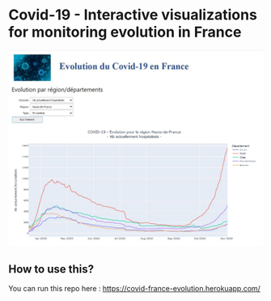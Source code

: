 # Covid-19 - Interactive visualizations for monitoring evolution in France

![](capture.jpg)

## How to use this?

You can run this repo here :
https://covid-france-evolution.herokuapp.com/


